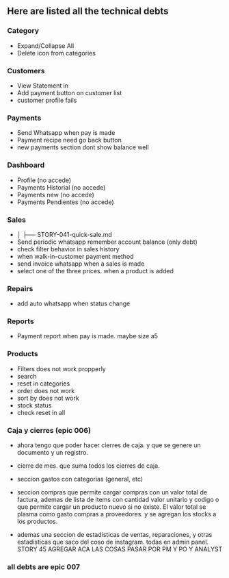 ## Here are listed all the technical debts

### Category
 * Expand/Collapse All
 * Delete icon from categories

### Customers
 * View Statement in
 * Add payment button on customer list
 * customer profile fails

### Payments
 * Send Whatsapp when pay is made
 * Payment recipe need go back button
 * new payments section dont show balance well

### Dashboard
* Profile (no accede)
* Payments Historial (no accede)
* Payments new (no accede)
* Payments Pendientes (no accede)

### Sales
 * │   ├── STORY-041-quick-sale.md
 * Send periodic whatsapp remember account balance (only debt)
 * check filter behavior in sales history
 * when walk-in-customer payment method
 * send invoice whatsapp when a sales is made
 * select one of the three prices. when a product is added

### Repairs
 * add auto whatsapp when status change

### Reports
 * Payment report when pay is made. maybe size a5

### Products
 * Filters does not work propperly
  * search
  * reset in categories
  * order does not work
  * sort by does not work
  * stock status
  * check reset in all

### Caja y cierres (epic 006)
* ahora tengo que poder hacer cierres de caja. y que se genere un documento y un registro.
* cierre de mes. que suma todos los cierres de caja.
* seccion gastos con categorias (general, etc)
* seccion compras que permite cargar compras con un valor total de factura, ademas de lista de items con cantidad valor unitario y codigo o que
  permite cargar un producto nuevo si no existe. El valor total se plasma como gasto compras a proveedores. y se agregan los stocks a los productos.

* ademas una seccion de estadisticas de ventas, reparaciones, y otras estadisticas que saco del coso de instagram. todas en admin panel.
STORY 45 AGREGAR ACA LAS COSAS PASAR POR PM Y PO Y ANALYST


### all debts are epic 007
